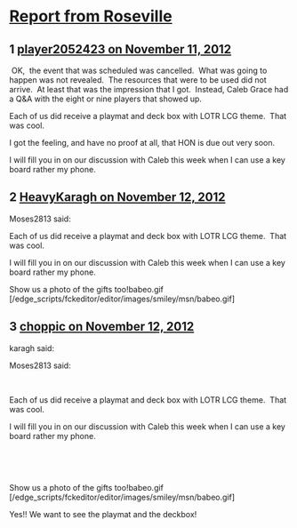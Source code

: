 # [Report from Roseville](https://community.fantasyflightgames.com/topic/74111-report-from-roseville/)

## 1 [player2052423 on November 11, 2012](https://community.fantasyflightgames.com/topic/74111-report-from-roseville/?do=findComment&comment=721752)

 OK,  the event that was scheduled was cancelled.  What was going to happen was not revealed.  The resources that were to be used did not arrive.  At least that was the impression that I got.  Instead, Caleb Grace had a Q&A with the eight or nine players that showed up.

Each of us did receive a playmat and deck box with LOTR LCG theme.  That was cool.

I got the feeling, and have no proof at all, that HON is due out very soon.

I will fill you in on our discussion with Caleb this week when I can use a key board rather my phone.

## 2 [HeavyKaragh on November 12, 2012](https://community.fantasyflightgames.com/topic/74111-report-from-roseville/?do=findComment&comment=722191)

Moses2813 said:

Each of us did receive a playmat and deck box with LOTR LCG theme.  That was cool.

I will fill you in on our discussion with Caleb this week when I can use a key board rather my phone.



Show us a photo of the gifts too!babeo.gif [/edge_scripts/fckeditor/editor/images/smiley/msn/babeo.gif]

## 3 [choppic on November 12, 2012](https://community.fantasyflightgames.com/topic/74111-report-from-roseville/?do=findComment&comment=722414)

karagh said:

Moses2813 said:

 

Each of us did receive a playmat and deck box with LOTR LCG theme.  That was cool.

I will fill you in on our discussion with Caleb this week when I can use a key board rather my phone.

 

 

Show us a photo of the gifts too!babeo.gif [/edge_scripts/fckeditor/editor/images/smiley/msn/babeo.gif]



Yes!! We want to see the playmat and the deckbox!

